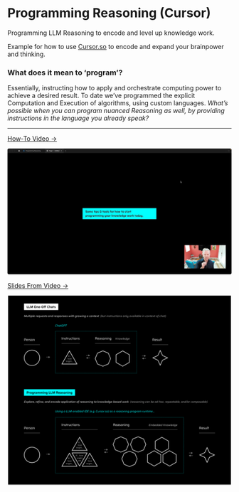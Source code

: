 # Programming Reasoning (Cursor)

Programming LLM Reasoning to encode and level up knowledge work.

Example for how to use [Cursor.so](https://www.cursor.so) to encode and expand your brainpower and thinking.

### What does it mean to ‘program’?

Essentially, instructing how to apply and orchestrate computing power to achieve a desired result. To date we’ve programmed the explicit Computation and Execution of algorithms, using custom languages. *What’s possible when you can program nuanced Reasoning as well, by providing instructions in the language you already speak?*

---

[How-To Video &rarr;](https://twitter.com/ClaytonFarr/status/1704243084253663732)

[![Walkthrough video](/ref/video.jpg "Slide preview")](https://twitter.com/ClaytonFarr/status/1704243084253663732)

[Slides From Video &rarr;](https://www.figma.com/proto/4NpqOAkTHj0y9ih1pFgzKd/Programming-Reasoning?page-id=0%3A1&type=design&node-id=12-16485&viewport=393%2C-6930%2C1&t=T3t7sTHZyT8zgZCu-1&scaling=min-zoom&starting-point-node-id=12%3A16485&mode=design)

[![Slide](/ref/programming-reasoning.png "Slide preview")](https://www.figma.com/proto/4NpqOAkTHj0y9ih1pFgzKd/Programming-Reasoning?page-id=0%3A1&type=design&node-id=12-16485&viewport=393%2C-6930%2C1&t=T3t7sTHZyT8zgZCu-1&scaling=min-zoom&starting-point-node-id=12%3A16485&mode=design)

